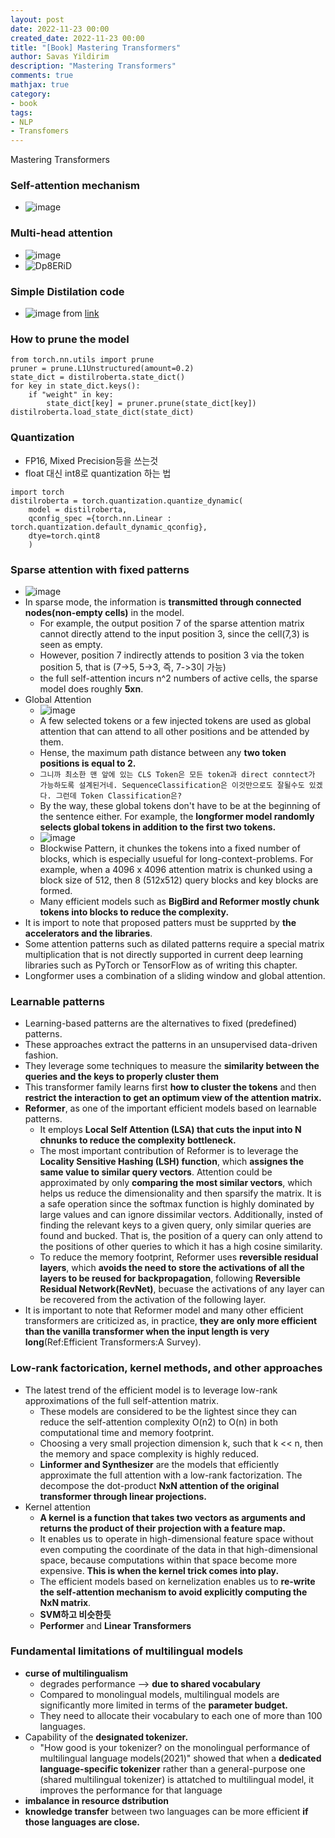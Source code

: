 ```yaml
---
layout: post
date: 2022-11-23 00:00
created_date: 2022-11-23 00:00
title: "[Book] Mastering Transformers"
author: Savas Yildirim
description: "Mastering Transformers"
comments: true
mathjax: true
category:
- book
tags:
- NLP
- Transfomers
---
```


Mastering Transformers 
<!--more-->

### Self-attention mechanism
- ![image](https://user-images.githubusercontent.com/18374514/203566128-2471f22b-3f6d-4ea9-a349-b24b084f5f23.png)

### Multi-head attention 
- ![image](https://user-images.githubusercontent.com/18374514/203567247-bc29a6fe-7786-446b-aaf7-e58464549cba.png)
- ![Dp8ERiD](https://user-images.githubusercontent.com/18374514/203567844-ab58e767-da31-4759-8c70-b1a96fec4843.png)

### Simple Distilation code
- ![image](https://user-images.githubusercontent.com/18374514/203574281-7f698ccb-a31b-4c59-a628-46af1a79c925.png) from [link](https://medium.com/huggingface/distilbert-8cf3380435b5)

### How to prune the model
    from torch.nn.utils import prune
    pruner = prune.L1Unstructured(amount=0.2)
    state_dict = distilroberta.state_dict()
    for key in state_dict.keys():
        if "weight" in key:
            state_dict[key] = pruner.prune(state_dict[key])
    distilroberta.load_state_dict(state_dict)

### Quantization
- FP16, Mixed Precision등을 쓰는것
- float 대신 int8로 quantization 하는 법
```
import torch
distilroberta = torch.quantization.quantize_dynamic(
    model = distilroberta,
    qconfig_spec ={torch.nn.Linear : torch.quantization.default_dynamic_qconfig},
    dtye=torch.qint8
    )
```
### Sparse attention with fixed patterns
- ![image](https://user-images.githubusercontent.com/18374514/203922841-faa7f1c5-8fc6-4075-bdfa-2443a4f0b58f.png)
- In sparse mode, the information is **transmitted through connected nodes(non-empty cells)** in the model.
  - For example, the output position 7 of the sparse attention matrix cannot directly attend to the input position 3, since the cell(7,3) is seen as empty.
  - However, position 7 indirectly attends to position 3 via the token position 5, that is (7->5, 5->3, 즉, 7->3이 가능)
  - the full self-attention incurs n^2 numbers of active cells, the sparse model does roughly **5xn**.
- Global Attention
  - ![image](https://user-images.githubusercontent.com/18374514/203923854-044f8d66-f0a8-4fd0-8acd-586cb9a22777.png)
  - A few selected tokens or a few injected tokens are used as global attention that can attend to all other positions and be attended by them.
  - Hense, the maximum path distance between any **two token positions is equal to 2.**
  - `그니까 최소한 맨 앞에 있는 CLS Token은 모든 token과 direct conntect가 가능하도록 설계된거네. SequenceClassification은 이것만으로도 잘될수도 있겠다. 그런데 Token Classification은?`
  - By the way, these global tokens don't have to be at the beginning of the sentence either. For example, the **longformer model randomly selects global tokens in addition to the first two tokens.**
  - ![image](https://user-images.githubusercontent.com/18374514/203927779-97c0e2d7-b4cc-42d8-9306-23e9e4c66cb6.png)
  - Blockwise Pattern, it chunkes the tokens into a fixed number of blocks, which is especially usueful for long-context-problems. For example, when a 4096 x 4096 attention matrix is chunked using a block size of 512, then 8 (512x512) query blocks and key blocks are formed.
  - Many efficient models such as **BigBird and Reformer mostly chunk tokens into blocks to reduce the complexity.**
- It is import to note that proposed patters must be supprted by **the accelerators and the libraries**. 
- Some attention patterns such as dilated patterns require a special matrix multiplication that is not directly supported in current deep learning libraries such as PyTorch or TensorFlow as of writing this chapter.
- Longformer uses a combination of a sliding window and global attention.

### Learnable patterns
- Learning-based patterns are the alternatives to fixed (predefined) patterns. 
- These approaches extract the patterns in an unsupervised data-driven fashion.
- They leverage some techniques to measure the **similarity between the queries and the keys to properly cluster them**
- This transformer family learns first **how to cluster the tokens** and then **restrict the interaction to get an optimum view of the attention matrix.**
- **Reformer**, as one of the important efficient models based on learnable patterns.
  - It employs **Local Self Attention (LSA) that cuts the input into N chnunks to reduce the complexity bottleneck.**
  - The most important contribution of Reformer is to leverage the **Locality Sensitive Hashing (LSH) function**, which **assignes the same value to similar query vectors**. Attention could be approximated by only **comparing the most similar vectors**, which helps us reduce the dimensionality and then sparsify the matrix. It is a safe operation since the softmax function is highly dominated by large values and can ignore dissimilar vectors. Additionally, insted of finding the relevant keys to a given query, only similar queries are found and bucked. That is, the position of a query can only attend to the positions of other queries to which it has a high cosine similarity.
  - To reduce the memory footprint, Reformer uses **reversible residual layers**, which **avoids the need to store the activations of all the layers to be reused for backpropagation**, following **Reversible Residual Network(RevNet)**, becuase the activations of any layer can be recovered from the activation of the following layer.
- It is important to note that Reformer model and many other efficient transformers are criticized as, in practice, **they are only more efficient than the vanilla transformer when the input length is very long**(Ref:Efficient Transformers:A Survey).

### Low-rank factorication, kernel methods, and other approaches
- The latest trend of the efficient model is to leverage low-rank approximations of the full self-attention matrix. 
  - These models are considered to be the lightest since they can reduce the self-attention complexity O(n2) to O(n) in both computational time and memory footprint. 
  - Choosing a very small projection dimension k, such that k << n, then the memory and space complexity is highly reduced. 
  - **Linformer and Synthesizer** are the models that efficiently approximate the full attention with a low-rank factorization. The decompose the dot-product **NxN attention of the original transformer through linear projections.**
- Kernel attention
  - **A kernel is a function that takes two vectors as arguments and returns the product of their projection with a feature map.**
  - It enables us to operate in high-dimensional feature space without even computing the coordinate of the data in that high-dimensional space, because computations within that space become more expensive. **This is when the kernel trick comes into play.**
  - The efficient models based on kernelization enables us to **re-write the self-attention mechanism to avoid explicitly computing the NxN matrix**.
  - **SVM하고 비슷한듯**
  - **Performer** and **Linear Transformers**

### Fundamental limitations of multilingual models
- **curse of multilingualism**
  - degrades performance --> **due to shared vocabulary**
  - Compared to monolingual models, multilingual models are significantly more limited in terms of the **parameter budget.**
  - They need to allocate their vocabulary to each one of more than 100 languages. 
- Capability of the **designated tokenizer.**
  - "How good is your tokenizer? on the monolingual performance of multilingual language models(2021)" showed that when a **dedicated language-specific tokenizer** rather than a general-purpose one (shared multilingual tokenizer) is attatched to multilingual model, it improves the performance for that language
- **imbalance in resource dstribution**
- **knowledge transfer** between two languages can be more efficient **if those languages are close.**
